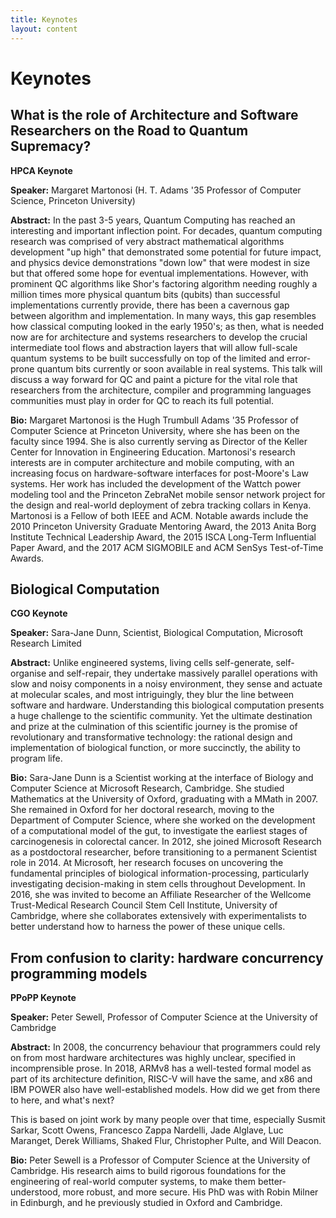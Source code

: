 ```yaml
---
title: Keynotes
layout: content
---
```


# Keynotes

## What is the role of Architecture and Software Researchers on the Road to Quantum Supremacy?

**HPCA Keynote**

**Speaker:** Margaret Martonosi (H. T. Adams '35 Professor of Computer Science, Princeton University)

**Abstract:** In the past 3-5 years, Quantum Computing has reached an interesting and important inflection point. For decades, quantum computing research was comprised of very abstract mathematical algorithms development "up high" that demonstrated some potential for future impact, and physics device demonstrations "down low" that were modest in size but that offered some hope for eventual implementations. However, with prominent QC algorithms like Shor's factoring algorithm needing roughly a million times more physical quantum bits (qubits) than successful implementations currently provide, there has been a cavernous gap between algorithm and implementation. In many ways, this gap resembles how classical computing looked in the early 1950's; as then, what is needed now are for architecture and systems researchers to develop the crucial intermediate tool flows and abstraction layers that will allow full-scale quantum systems to be built successfully on top of the limited and error-prone quantum bits currently or soon available in real systems. This talk will discuss a way forward for QC and paint a picture for the vital role that researchers from the architecture, compiler and programming languages communities must play in order for QC to reach its full potential.

**Bio:** Margaret Martonosi is the Hugh Trumbull Adams '35 Professor of Computer Science at Princeton University, where she has been on the faculty since 1994. She is also currently serving as Director of the Keller Center for Innovation in Engineering Education. Martonosi's research interests are in computer architecture and mobile computing, with an increasing focus on hardware-software interfaces for post-Moore's Law systems. Her work has included the development of the Wattch power modeling tool and the Princeton ZebraNet mobile sensor network project for the design and real-world deployment of zebra tracking collars in Kenya. Martonosi is a Fellow of both IEEE and ACM. Notable awards include the 2010 Princeton University Graduate Mentoring Award, the 2013 Anita Borg Institute Technical Leadership Award, the 2015 ISCA Long-Term Influential Paper Award, and the 2017 ACM SIGMOBILE and ACM SenSys Test-of-Time Awards.


## Biological Computation

**CGO Keynote**

**Speaker:** Sara-Jane Dunn, Scientist, Biological Computation, Microsoft Research Limited

**Abstract:** Unlike engineered systems, living cells self-generate, self-organise and self-repair, they undertake massively parallel operations with slow and noisy components in a noisy environment, they sense and actuate at molecular scales, and most intriguingly, they blur the line between software and hardware. Understanding this biological computation presents a huge challenge to the scientific community. Yet the ultimate destination and prize at the culmination of this scientific journey is the promise of revolutionary and transformative technology: the rational design and implementation of biological function, or more succinctly, the ability to program life.

**Bio:** Sara-Jane Dunn is a Scientist working at the interface of Biology and Computer Science at Microsoft Research, Cambridge. She studied Mathematics at the University of Oxford, graduating with a MMath in 2007. She remained in Oxford for her doctoral research, moving to the Department of Computer Science, where she worked on the development of a computational model of the gut, to investigate the earliest stages of carcinogenesis in colorectal cancer. In 2012, she joined Microsoft Research as a postdoctoral researcher, before transitioning to a permanent Scientist role in 2014. At Microsoft, her research focuses on uncovering the fundamental principles of biological information-processing, particularly investigating decision-making in stem cells throughout Development. In 2016, she was invited to become an Affiliate Researcher of the Wellcome Trust-Medical Research Council Stem Cell Institute, University of Cambridge, where she collaborates extensively with experimentalists to better understand how to harness the power of these unique cells.


## From confusion to clarity: hardware concurrency programming models

**PPoPP Keynote**

**Speaker:** Peter Sewell, Professor of Computer Science at the University of Cambridge

**Abstract:** In 2008, the concurrency behaviour that programmers could rely on from most hardware architectures was highly unclear, specified in incomprensible prose.   In 2018, ARMv8 has a well-tested formal model as part of its architecture definition, RISC-V will have the same, and x86 and IBM POWER also have well-established models. How did we get from there to here, and what's next?

This is based on joint work by many people over that time, especially Susmit Sarkar, Scott Owens, Francesco Zappa Nardelli, Jade Alglave, Luc Maranget, Derek Williams, Shaked Flur, Christopher Pulte, and Will Deacon.

**Bio:** Peter Sewell is a Professor of Computer Science at the University of Cambridge.  His research aims to build rigorous foundations for the engineering of real-world computer systems, to make them better-understood, more robust, and more secure.  His PhD was with Robin Milner in Edinburgh, and he previously studied in Oxford and Cambridge.
